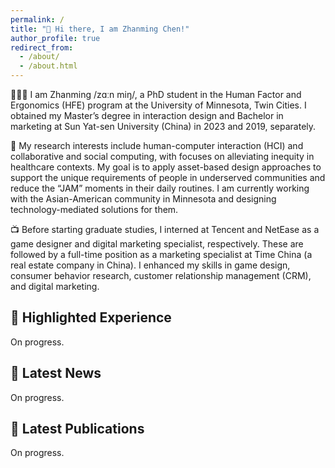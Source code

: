 ```yaml
---
permalink: /
title: "👋 Hi there, I am Zhanming Chen!"
author_profile: true
redirect_from: 
  - /about/
  - /about.html
---
```


🧑🏻‍💻 I am Zhanming /zɑːn miŋ/, a PhD student in the Human Factor and Ergonomics (HFE) program at the University of Minnesota, Twin Cities. I obtained my Master’s degree in interaction design and Bachelor in marketing at Sun Yat-sen University (China) in 2023 and 2019, separately.

🏥 My research interests include human-computer interaction (HCI) and collaborative and social computing, with focuses on alleviating inequity in healthcare contexts. My goal is to apply asset-based design approaches to support the unique requirements of people in underserved communities and reduce the “JAM” moments in their daily routines. I am currently working with the Asian-American community in Minnesota and designing technology-mediated solutions for them.

📺 Before starting graduate studies, I interned at Tencent and NetEase as a game designer and digital marketing specialist, respectively. These are followed by a full-time position as a marketing specialist at Time China (a real estate company in China). I enhanced my skills in game design, consumer behavior research, customer relationship management (CRM), and digital marketing.

## 🌟 Highlighted Experience

On progress.

## 🥳 Latest News

On progress.

## 📄 Latest Publications

On progress.
